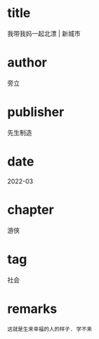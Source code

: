# title
我带我妈一起北漂 | 新城市

# author
旁立

# publisher
先生制造

# date
2022-03

# chapter
游侠

# tag
社会

# remarks
`这就是生来幸福的人的样子. 学不来`
